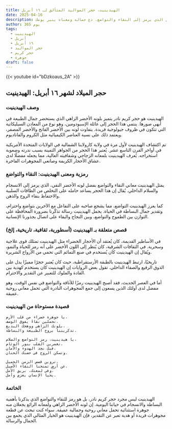 ```yaml
---
title: الهيدينيت، حجر المواليد المتألق لـ ١٦ أبريل
date: 2025-04-16
description: اشعر بأهمية الهيدينيت، حجر المواليد لـ ١٦ أبريل الذي يرمز إلى النقاء والتواضع. دع جماله ومعناه ينير يومك.
author: 365 يوم
tags:
  - الهيدينيت
  - أبريل
  - ١٦ أبريل
  - حجر المواليد
  - حجر كريم
  - جوهرة
draft: false
---
```


{{< youtube id="bDzkoaus_2A" >}}

## حجر الميلاد لشهر ١٦ أبريل: الهيدينيت

### وصف الهيدينيت

الهيدينيت هو حجر كريم نادر يتميز بلونه الأخضر الزاهي الذي يستحضر جمال الطبيعة في أبهى صورها. ينتمي هذا الحجر إلى عائلة الإسبودومين، وهو نوع من المعادن السيليكاتية التي تتكون في ظروف جيولوجية فريدة. يتفاوت لونه بين الأخضر الفاتح والأخضر المصفر، ويعتمد ذلك على نسبة العناصر الكيميائية مثل الكروم والفاناديوم.

تم اكتشاف الهيدينيت لأول مرة في ولاية كارولاينا الشمالية في الولايات المتحدة الأمريكية في أواخر القرن التاسع عشر. يُعتبر هذا الحجر من الجواهر الثمينة بسبب ندرته وصعوبة استخراجه. يُعرف الهيدينيت بلمعانه الزجاجي وشفافيته العالية، مما يجعله مفضلًا لدى عشاق الأحجار الكريمة وصانعي المجوهرات الفاخرة.

### رمزية ومعنى الهيدينيت: النقاء والتواضع

يمثل الهيدينيت معاني النقاء والتواضع بفضل لونه الأخضر النقي، الذي يرمز إلى الانسجام والسلام الداخلي. يُقال إن هذا الحجر يساعد حامله على التخلص من الطاقات السلبية والاحتفاظ بنقاء الروح والذهن.

كما يعزز الهيدينيت التواضع، مما يشجع صاحبه على التفاعل مع الآخرين بتواضع واحترام، وتقدير جمال البساطة في الحياة. يحمل الهيدينيت رسالة تذكّرنا بضرورة المحافظة على التوازن بين الطموح والتواضع، وبين النجاح والبقاء على اتصال بجذورنا الإنسانية.

### قصص متعلقة بـ الهيدينيت (أسطورية، ثقافية، تاريخية، إلخ)

في الأساطير القديمة، كان يُعتقد أن الأحجار الخضراء مثل الهيدينيت تمتلك قوى علاجية وسحرية. في الثقافات الشرقية، كان يُنظر إلى اللون الأخضر على أنه رمز للحياة والنمو، ويُقال إن الهيدينيت كان يُستخدم في صنع التمائم التي تحمي من الأرواح الشريرة.

تاريخيًا، ارتبط الهيدينيت بالطبقة الأرستقراطية، حيث كان يُعتبر حجرًا مميزًا يدل على الذوق الرفيع والصفاء الداخلي. تقول بعض الروايات إن الهيدينيت كان يستخدم كهدية بين القادة والملوك للتعبير عن التقدير والاحترام.

أما في العصر الحديث، فقد أصبح الهيدينيت رمزًا للأناقة والتواضع في نفس الوقت، وهو مفضل لدى أولئك الذين يسعون إلى جمع المجوهرات النادرة التي تحمل معاني روحية عميقة.

### قصيدة مستوحاة من الهيدينيت

```
يا جوهرة خضراء من قلب الأرض،  
تحملين نقاءً يفوق الوصف.  
بلونك الزاهي ووهجك البديع،  
تذكريننا بروح الطبيعة والبساطة.

يا هيدينيت، رمز التواضع والسلام،  
تغمرين القلب بنور الوئام.  
فيكِ نجد الهدوء والأمان،  
وتسكن الروح في حضنك الحنان.

تروين قصص الزمن الجميل،  
عن أرضٍ تمنحنا النقاء الأصيل.  
وفي لمعتك، بريق الأمل،  
يحيا الإنسان بعزمٍ وأمل.
```

### الخاتمة

الهيدينيت ليس مجرد حجر كريم نادر، بل هو رمز للنقاء والتواضع الذي يذكرنا بأهمية البساطة والانسجام في حياتنا اليومية. إن لونه الأخضر الزاهي ولمعانه الرائع يجعلان منه جوهرة استثنائية تحمل معاني روحية وجمالية عميقة. سواء كنت تبحث عن قطعة مجوهرات فريدة أو هدية تعبر عن التقدير، فإن الهيدينيت هو الخيار المثالي الذي يجمع بين الجمال والرسالة.